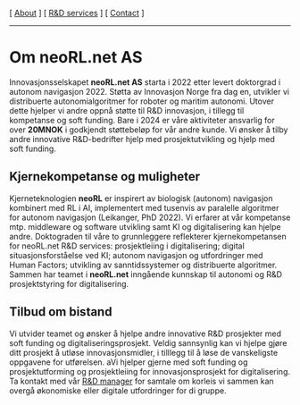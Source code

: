 [ [About](index.md) ]     [ [R&D services](RnD_services.md) ]     [ [Contact](./RnD_manager.md) ]

-------------------------------------------------------------------

# Om neoRL.net AS
Innovasjonsselskapet __neoRL.net AS__  starta i 2022 etter levert doktorgrad i autonom navigasjon 2022.
Støtta av Innovasjon Norge fra dag en, utvikler vi distribuerte autonomialgoritmer for roboter og maritim autonomi.
Utover dette hjelper vi andre oppnå støtte til R&D innovasjon, i tillegg til kompetanse og soft funding.
Bare i 2024 er våre aktiviteter ansvarlig for over **20MNOK** i godkjendt støttebeløp for vår andre kunde.
Vi ønsker å tilby andre innovative R&D-bedrifter hjelp med prosjektutvikling og hjelp med soft funding.

## Kjernekompetanse og muligheter
Kjerneteknologien **neoRL** er inspirert av biologisk (autonom) navigasjon kombinert med RL i AI, implementert med
	tusenvis av paralelle algoritmer for autonom navigasjon (Leikanger, PhD 2022).
Vi erfarer at vår kompetanse mtp. middleware og software utvikling samt KI og digitalisering kan hjelpe andre.
Doktograden til våre to grunnleggere reflekterer kjernekompetansen for neoRL.net R&D services:
	prosjektleiing i digitalisering; 
	digital situasjonsforståelse ved KI; 
	autonom navigasjon og utfordringer med Human Factors; 
	utvikling av sanntidssystemer og distribuerte algoritmer.
Sammen har teamet i __neoRL.net__ inngående kunnskap til autonomi og R&D prosjektstyring for digitalisering.

## Tilbud om bistand
Vi utvider teamet og ønsker å hjelpe andre innovative R&D prosjekter med soft funding og digitaliseringsprosjekt.
Veldig sannsynlig kan vi hjelpe gjøre ditt prosjekt å utløse innovasjonsmidler, i tilllegg til å løse de vanskeligste
oppgavene for utførelsen. aVi hjelper gjerne med soft funding og prosjektutforming og prosjektleiing for 
innovasjonsprosjekt for digitalisering. Ta kontakt med vår [R&D manager](RnD_manager.md) for samtale om korleis vi 
sammen kan overgå økonomiske eller digitale utfordringer for di gruppe.


